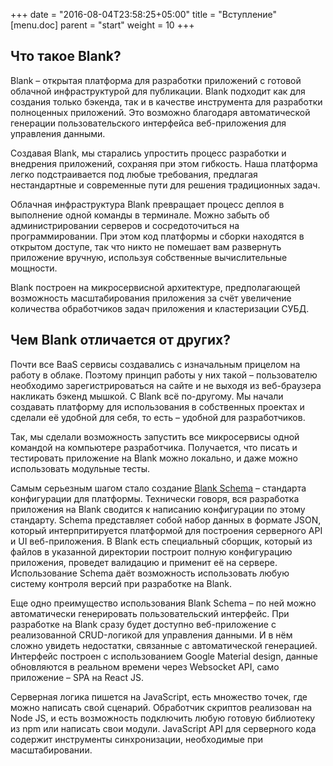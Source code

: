 +++
date = "2016-08-04T23:58:25+05:00"
title = "Вступление"
[menu.doc]
    parent = "start"
    weight = 10
+++


## Что такое Blank?
Blank – открытая платформа для разработки приложений с готовой облачной инфраструктурой для публикации.
Blank подходит как для создания только бэкенда, так и в качестве инструмента для разработки полноценных приложений.
Это возможно благодаря автоматической генерации пользовательского интерфейса веб-приложения для управления данными.

Создавая Blank, мы старались упростить процесс разработки и внедрения приложений, сохраняя при этом гибкость.
Наша платформа легко подстраивается под любые требования, предлагая нестандартные и современные пути для решения традиционных задач.

Облачная инфраструктура Blank превращает процесс деплоя в выполнение одной команды в терминале. Можно забыть
об администрировании серверов и сосредоточиться на программировании. При этом код платформы и сборки находятся в открытом доступе,
так что никто не помешает вам развернуть приложение вручную, используя собственные вычислительные мощности.

Blank построен на микросервисной архитектуре, предполагающей возможность масштабирования приложения за счёт увеличение количества
обработчиков задач приложения и кластеризации СУБД.

## Чем Blank отличается от других?
Почти все BaaS сервисы создавались с изначальным прицелом на работу в облаке. Поэтому принцип работы у них такой – пользователю необходимо
зарегистрироваться на сайте и не выходя из веб-браузера накликать бэкенд мышкой. С Blank всё по-другому. Мы начали
создавать платформу для использования в собственных проектах и сделали её удобной для себя, то есть – удобной для разработчиков.

Так, мы сделали возможность запустить все микросервисы одной командой на компьютере разработчика. Получается, что писать и тестировать
приложение на Blank можно локально, и даже можно использовать модульные тесты.

Самым серьезным шагом стало создание [Blank Schema](/doc/schema) – стандарта конфигурации для платформы. Технически говоря, вся разработка приложения
на Blank сводится к написанию конфигурации по этому стандарту. Schema представляет собой набор данных в формате JSON, который интерпритируется
платформой для построения серверного API и UI веб-приложения. В Blank eсть специальный сборщик, который из файлов в указанной
директории построит полную конфигурацию приложения, проведет валидацию и применит её на сервере. Использование Schema даёт
возможность использовать любую систему контроля версий при разработке на Blank.

Еще одно преимущество использования Blank Schema – по ней можно автоматически генерировать пользовательский интерфейс. При разработке
на Blank сразу будет доступно веб-приложение с реализованной CRUD-логикой для управления данными. И в нём сложно увидеть недостатки,
связанные с автоматической генерацией. Интерфейс построен с использованием Google Material design, данные обновляются в реальном
времени через Websocket API, само приложение – SPA на React JS.

Серверная логика пишется на JavaScript, есть множество точек, где можно написать свой сценарий. Обработчик скриптов реализован на
Node JS, и есть возможность подключить любую готовую библиотеку из npm или написать свои модули. JavaScript API для серверного кода содержит
инструменты синхронизации, необходимые при масштабировании.
